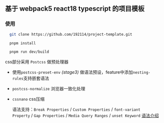 ## 基于 webpack5 react18 typescript 的项目模板

### 使用

``` sh
  git clone https://github.com/192114/project-template.git

  pnpm install

  pnpm run dev/build

```
css部分采用 `Postcss` 做预处理器
- 使用`postcss-preset-env` *(stage3)* 做语法预设，feature中添加`nesting-rules`支持嵌套语法
- `postcss-normalize` 浏览器一致化处理
- `cssnano` css压缩

  语法支持：`Break Properties` / `Custom Properties` / `font-variant Property` / `Gap Properties` / `Media Query Ranges` / `unset Keyword`
  [语法介绍](https://preset-env.cssdb.org/features/#stage-3)
